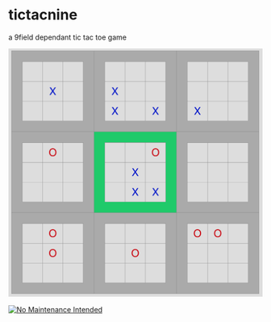 # tictacnine
a 9field dependant tic tac toe game

![Screenshot](screenshot.png)

[![No Maintenance Intended](http://unmaintained.tech/badge.svg)](http://unmaintained.tech/)
